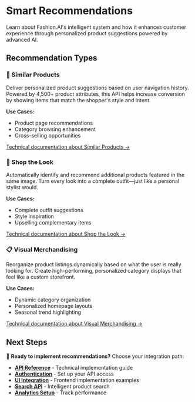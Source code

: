 # Smart Recommendations

Learn about Fashion.AI's intelligent system and how it enhances customer experience through personalized product suggestions powered by advanced AI.

## Recommendation Types

### 🎯 Similar Products
Deliver personalized product suggestions based on user navigation history. Powered by 4,500+ product attributes, this API helps increase conversion by showing items that match the shopper's style and intent.

**Use Cases:**
- Product page recommendations
- Category browsing enhancement
- Cross-selling opportunities

[Technical documentation about Similar Products →](../../developer-guide/recommendations-search/api-endpoints#category-view-event)

### 👗 Shop the Look
Automatically identify and recommend additional products featured in the same image. Turn every look into a complete outfit—just like a personal stylist would.

**Use Cases:**
- Complete outfit suggestions
- Style inspiration
- Upselling complementary items

[Technical documentation about Shop the Look →](../../developer-guide/recommendations-search/api-endpoints#shop-the-look-event)

### 📋 Visual Merchandising
Reorganize product listings dynamically based on what the user is really looking for. Create high-performing, personalized category displays that feel like a custom storefront.

**Use Cases:**
- Dynamic category organization
- Personalized homepage layouts
- Seasonal trend highlighting

[Technical documentation about Visual Merchandising →](../../developer-guide/recommendations-search/vm-builder)


## Next Steps

🚀 **Ready to implement recommendations?** Choose your integration path:

- **[API Reference](../../developer-guide/recommendations-search/api-endpoints)** - Technical implementation guide
- **[Authentication](../../developer-guide/authentication)** - Set up your API access
- **[UI Integration](../../developer-guide/recommendations-search/ui-integration)** - Frontend implementation examples
- **[Search API](../../developer-guide/recommendations-search/search/overview)** - Intelligent product search
- **[Analytics Setup](../../developer-guide/analytics/google-analytics)** - Track performance
